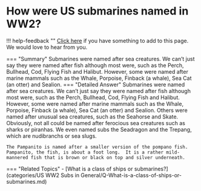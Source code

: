 # How were US submarines named in WW2?

!!! help-feedback ""
    [Click here](https://replace.md) if you have something to add to this page. We would love to hear from you.

=== "Summary"
    Submarines were named after sea creatures. We can’t just say they were named after fish although most were, such as the Perch, Bullhead, Cod, Flying Fish and Halibut. However, some were named after marine mammals such as the Whale, Porpoise, Finback (a whale), Sea Cat (an otter) and Sealion.
=== "Detailed Answer"
    Submarines were named after sea creatures.  We can’t just say they were named after fish although most were, such as the Perch, Bullhead, Cod, Flying Fish and Halibut.  However, some were named after marine mammals such as the Whale, Porpoise, Finback (a whale), Sea Cat (an otter) and Sealion.  Others were named after unusual sea creatures, such as the Seahorse and Skate.  Obviously, not all could be named after ferocious sea creatures such as sharks or piranhas.  We even named subs the Seadragon and the Trepang, which are nudibranchs or sea slugs.

    The Pampanito is named after a smaller version of the pompano fish.  Pampanito, the fish, is about a foot long.  It is a rather mild-mannered fish that is brown or black on top and silver underneath.
=== "Related Topics"
    - [What is a class of ships or submarines?](categories/US WW2 Subs in General/Q-What-is-a-class-of-ships-or-submarines.md)
